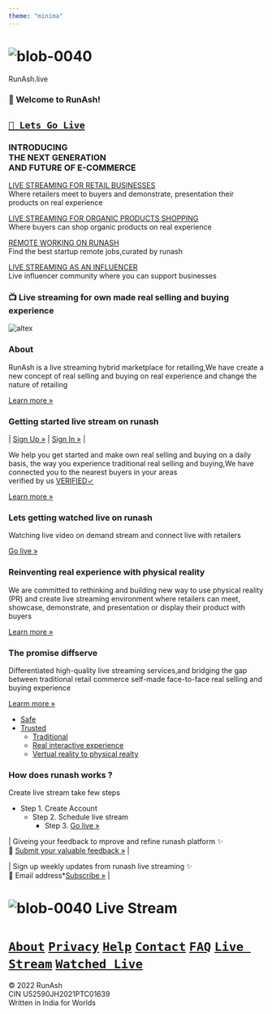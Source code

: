 ```yaml
---
theme: "minima"
---
```

# ![blob-0040](https://user-images.githubusercontent.com/61916324/132724592-e5bef25e-36d9-4da8-bbc6-84a24183c8e2.png) 
RunAsh.live
### 👏 Welcome to RunAsh! ###
## [``🎥 Lets Go Live``](https://)  ##
### INTRODUCING <br>THE NEXT GENERATION<br>AND FUTURE OF E-COMMERCE


[LIVE STREAMING FOR RETAIL BUSINESSES](https://runash.github.io/runash-blog/2022/02/28/latest.html)<br>
Where retailers meet to buyers and demonstrate, presentation their products on real experience 
 
[LIVE STREAMING FOR ORGANIC PRODUCTS SHOPPING](https://)<br>
Where buyers can shop organic products on real experience

[REMOTE WORKING ON RUNASH](https://)<br>
Find the best startup remote jobs,curated by runash

[LIVE STREAMING AS AN INFLUENCER](https://)<br>
Live influencer community where you can support businesses
### 📺 Live streaming for own made real selling and buying experience

![altex](url) 
### About
RunAsh is a live streaming hybrid marketplace for retailing,We have create a new concept of real selling and buying on real experience and change the nature of retailing

[Learn more »](https://)
### Getting started live stream on runash 

| [Sign Up »](https://) | [Sign In »](https://) |

We help you get started and make own real selling and buying on a daily basis, the way you experience traditional real selling and buying,We have connected you to the nearest buyers in your areas<br> verified by us [VERIFIED✓](https://)

[Learn more »](https://)
### Lets getting watched live on runash
Watching live video on demand stream and connect live with retailers

[Go live »](https://)
### Reinventing real experience with physical reality
We are committed to rethinking and building new way to use physical reality (PR) and create live streaming environment where retailers can meet, showcase, demonstrate, and presentation or display their product with buyers<br>

[Learn more »](https://)
### The promise diffserve 
Differentiated high-quality live streaming services,and bridging the gap between traditional retail commerce self-made face-to-face real selling and buying experience

[Learm more »](https://)

- [Safe](url)
- [Trusted](url) 
  - [Traditional](url)
  - [Real interactive experience ](url)
  - [Vertual reality to physical realty ](url)

### How does runash works ? 

Create live stream take few steps <br>
- Step 1. Create Account 
  -  Step 2. Schedule live stream 
      - Step 3. [Go live »](https://)

| Giveing your feedback to mprove and refine runash platform ✨<br>📝 [Submit your valuable feedback »](url) |

| Sign up weekly updates from runash live streaming ✨ <br>📨 Email address*[Subscribe »](url) |

# ![blob-0040](https://user-images.githubusercontent.com/61916324/132724592-e5bef25e-36d9-4da8-bbc6-84a24183c8e2.png) Live Stream
# [``About``](https://)  [``Privacy``](https://) [``Help``](https://) [``Contact``](https://) [``FAQ``](https://) [``Live Stream``](https://) [``Watched Live``](https://)

© 2022 RunAsh<br>
CIN U52590JH2021PTC01639<br>
Written in India for Worlds


 


  
 


    

   

 
 

  

  

   

    














 
















